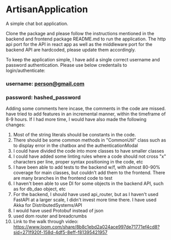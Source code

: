 # ArtisanApplication
A simple chat bot application.

Clone the package and please follow the instructions mentioned in the backend and frontend package README.md to run the application.
The http api port for the API in react app as well as the middleware port for the backend API are hardcoded, please update them accordingly.

To keep the application simple, I have add a single correct username and password authentication.
Please use below credentails to login/authenticate:

### username: person@gmail.com
### password: hashed_password


Adding some comments here incase, the comments in the code are missed.
 have tried to add features in an incremental manner, within the timeframe of 8-9 hours. If I had more time, I would have also made the following changes:

1. Most of the string literals should be constants in the code.
2. There should be some common methods in "CommonUtil" class such as to display error in the chatbox and the authenticationModal
3. I could have divided the code into more classes to have smaller classes
4. I could have added some linting rules where a code should not cross "x" characters per line, proper syntax positioning in the code, etc
5. I have been able to add tests to the backend w/f, with almost 80-90% coverage for main classes, but couldn't add them to the frontend. There are many branches in the frontend code to test
6. I haven't been able to use DI for some objects in the backend API, such as for db_dao object, etc
7. For the backend, I should have used api_router, but as I haven't used FastAPI at a larger scale, I didn't invest more time there. I have used Akka for DistributedSystems/API
8. I would have used Protobuf instead of json
9. used dom router and breadcrumbs
10. Link to the walk through video: https://www.loom.com/share/8b8c1ebd2a024ace997de71771ef4cd8?sid=271f920f-158d-4df5-8eff-f81395421957

